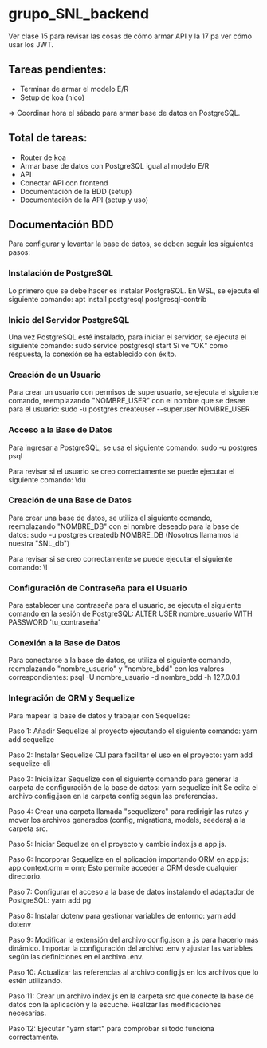 # grupo_SNL_backend

Ver clase 15 para revisar las cosas de cómo armar API y la 17 pa ver cómo usar los JWT.

## Tareas pendientes:

- Terminar de armar el modelo E/R
- Setup de koa (nico)

=> Coordinar hora el sábado para armar base de datos en PostgreSQL.

## Total de tareas:
- Router de koa
- Armar base de datos con PostgreSQL igual al modelo E/R
- API
- Conectar API con frontend
- Documentación de la BDD (setup)
- Documentación de la API (setup y uso)


## Documentación BDD
Para configurar y levantar la base de datos, se deben seguir los siguientes pasos:

### Instalación de PostgreSQL

Lo primero que se debe hacer es instalar PostgreSQL. En WSL, se ejecuta el siguiente comando:
apt install postgresql postgresql-contrib

### Inicio del Servidor PostgreSQL

Una vez PostgreSQL esté instalado, para iniciar el servidor, se ejecuta el siguiente comando:
sudo service postgresql start
Si ve "OK" como respuesta, la conexión se ha establecido con éxito.

### Creación de un Usuario

Para crear un usuario con permisos de superusuario, se ejecuta el siguiente comando, reemplazando "NOMBRE_USER" con el nombre que se desee para el usuario:
sudo -u postgres createuser --superuser NOMBRE_USER

### Acceso a la Base de Datos

Para ingresar a PostgreSQL, se usa el siguiente comando:
sudo -u postgres psql

Para revisar si el usuario se creo correctamente se puede ejecutar el siguiente comando:
\du

### Creación de una Base de Datos

Para crear una base de datos, se utiliza el siguiente comando, reemplazando "NOMBRE_DB" con el nombre deseado para la base de datos:
sudo -u postgres createdb NOMBRE_DB
(Nosotros llamamos la nuestra "SNL_db")

Para revisar si se creo correctamente se puede ejecutar el siguiente comando:
\l

### Configuración de Contraseña para el Usuario

Para establecer una contraseña para el usuario, se ejecuta el siguiente comando en la sesión de PostgreSQL:
ALTER USER nombre_usuario WITH PASSWORD 'tu_contraseña'

### Conexión a la Base de Datos

Para conectarse a la base de datos, se utiliza el siguiente comando, reemplazando "nombre_usuario" y "nombre_bdd" con los valores correspondientes:
psql -U nombre_usuario -d nombre_bdd -h 127.0.0.1

### Integración de ORM y Sequelize

Para mapear la base de datos y trabajar con Sequelize:

Paso 1: Añadir Sequelize al proyecto ejecutando el siguiente comando:
yarn add sequelize

Paso 2: Instalar Sequelize CLI para facilitar el uso en el proyecto:
yarn add sequelize-cli

Paso 3: Inicializar Sequelize con el siguiente comando para generar la carpeta de configuración de la base de datos:
yarn sequelize init
Se edita el archivo config.json en la carpeta config según las preferencias.

Paso 4: Crear una carpeta llamada "sequelizerc" para redirigir las rutas y mover los archivos generados (config, migrations, models, seeders) a la carpeta src.

Paso 5: Iniciar Sequelize en el proyecto y cambie index.js a app.js.

Paso 6: Incorporar Sequelize en el aplicación importando ORM en app.js:
app.context.orm = orm;
Esto permite acceder a ORM desde cualquier directorio.

Paso 7: Configurar el acceso a la base de datos instalando el adaptador de PostgreSQL:
yarn add pg

Paso 8: Instalar dotenv para gestionar variables de entorno:
yarn add dotenv

Paso 9: Modificar la extensión del archivo config.json a .js para hacerlo más dinámico. Importar la configuración del archivo .env y ajustar las variables según las definiciones en el archivo .env.

Paso 10: Actualizar las referencias al archivo config.js en los archivos que lo estén utilizando.

Paso 11: Crear un archivo index.js en la carpeta src que conecte la base de datos con la aplicación y la escuche. Realizar las modificaciones necesarias.

Paso 12: Ejecutar "yarn start" para comprobar si todo funciona correctamente.

